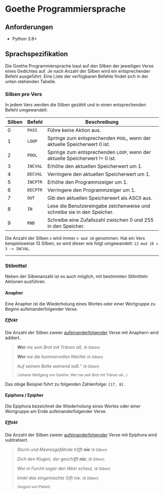 # Goethe Programmiersprache

## Anforderungen
- Python  3.8+
## Sprachspezifikation

Die Goethe Programmiersprache baut auf den Silben der jeweiligen Verse eines Gedichtes auf. Je nach Anzahl der Silben wird ein entsprechender Befehl ausgeführt. Eine Liste der verfügbaren Befehle findet sich in der unten stehenden Tabelle.

### Silben pro Vers

In jedem Vers werden die Silben gezählt und in einen entsprechenden Befehl umgewandelt:

| Silben | Befehl   | Beschreibung                                                 |
| ------ | -------- | ------------------------------------------------------------ |
| 0      | `PASS`   | Führe keine Aktion aus.                                      |
| 1      | `LOOP`   | Springe zum entsprechenden `POOL`, wenn der aktuelle Speicherwert 0 ist. |
| 2      | `POOL`   | Springe zum entsprechenden `LOOP`, wenn der aktuelle Speicherwert != 0 ist. |
| 3      | `INCVAL` | Erhöhe den aktuellen Speicherwert um 1.                      |
| 4      | `DECVAL` | Verringere den aktuellen Speicherwert um 1.                  |
| 5      | `INCPTR` | Erhöhe den Programmzeiger um 1.                              |
| 6      | `DECPTR` | Verringere den Programmzeiger um 1.                          |
| 7      | `OUT`    | Gib den aktuellen Speicherwert als ASCII aus.                |
| 8      | `IN`     | Lese die Benutzereingabe zeichenweise und schreibe sie in den Speicher. |
| 9      | `RND`    | Schreibe eine Zufallszahl zwischen 0 und 255 in den Speicher. |

Die Anzahl der Silben `n` wird immer `n mod 10` genommen. Hat ein Vers beispielsweise 13 Silben, so wird dieser wie folgt umgewandelt: `13 mod 10 = 3 -> INCVAL`.

___

### Stilmittel

Neben der Silbenanzahl ist es auch möglich, mit bestimmten Stilmitteln Aktionen ausführen.

#### Anapher

Eine Anapher ist die Wiederholung eines Wortes oder einer Wortgruppe zu Beginn aufeinanderfolgender Verse.

##### Effekt

Die Anzahl der Silben zweier <u>aufeinanderfolgender</u> Verse mit Anaphern wird addiert.

> _**Wer** nie sein Brot mit Tränen aß,_ <small>(8 Silben)</small>
>
> _**Wer** nie die kummervollen Nächte_ <small>(9 Silben)</small>
>
> _Auf seinem Bette weinend saß.“_ <small>(8 Silben)</small>
>
> <small>(Johann Wolfgang von Goethe: Wer nie sein Brot mit Tränen aß...)</small>

Das obige Beispiel führt zu folgenden Zahlenfolge: `[17, 8]`.

#### Epiphora / Epipher 

Die Epiphora bezeichnet die Wiederholung eines Wortes oder einer Wortgruppe am Ende aufeinanderfolgender Verse.

##### Effekt

Die Anzahl der Silben zweier <u>aufeinanderfolgender</u> Verse mit Epiphora wird subtrahiert.

> _Sturm und Meeresgefährde trifft **nie**_ <small>(9 Silben)</small>
>
> _Dich den Klugen, der geschifft **nie**;_ <small>(8 Silben)</small>
>
> _Wer in Furcht sogar den Wein scheut,_ <small>(8 Silben)</small>
>
> _trinkt das eingemischte Gift nie._ <small>(8 Silben)</small>
>
> <small>(August von Platen)</small>

